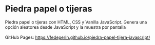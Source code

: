 # Piedra papel o tijeras

Piedra papel o tijeras con HTML, CSS y Vanilla JavaScript. Genera una opción aleatorea desde JavaScript y la muestra por pantalla <br><br>
GitHub Pages: https://fedeperin.github.io/piedra-papel-tijera-javascript/
